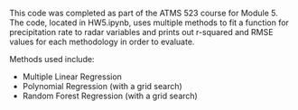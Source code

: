 This code was completed as part of the ATMS 523 course for Module 5. The code, 
located in HW5.ipynb, uses multiple methods to fit a function for precipitation 
rate to radar variables and prints out r-squared and RMSE values for each 
methodology in order to evaluate.

Methods used include:
- Multiple Linear Regression
- Polynomial Regression (with a grid search)
- Random Forest Regression (with a grid search)